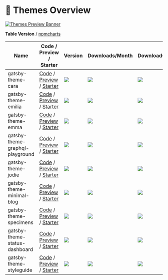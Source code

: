 # 🎨 Themes Overview

[![Themes Preview Banner](https://img.lekoarts.de/gatsby/thin_banner.jpg)](https://themes.lekoarts.de)

**Table Version** / [npmcharts](https://npmcharts.com/compare/@lekoarts/gatsby-theme-minimal-blog,@lekoarts/gatsby-theme-cara,@lekoarts/gatsby-theme-emma,@lekoarts/gatsby-theme-emilia,@lekoarts/gatsby-theme-styleguide,@lekoarts/gatsby-theme-status-dashboard,@lekoarts/gatsby-theme-specimens,@lekoarts/gatsby-theme-graphql-playground?interval=30&minimal=true)

| Name                            | Code / Preview / Starter                                                                                                                                                                                                                          | Version                                                                                                                                                    | Downloads/Month                                                                                                                                                          | Downloads                                                                                                                                                                |
| ------------------------------- | ------------------------------------------------------------------------------------------------------------------------------------------------------------------------------------------------------------------------------------------------- | ---------------------------------------------------------------------------------------------------------------------------------------------------------- | ------------------------------------------------------------------------------------------------------------------------------------------------------------------------ | ------------------------------------------------------------------------------------------------------------------------------------------------------------------------ |
| gatsby-theme-cara               | [Code](https://github.com/LekoArts/gatsby-themes/tree/master/themes/gatsby-theme-cara) / [Preview](https://cara.lekoarts.de/) / [Starter](https://github.com/LekoArts/gatsby-starter-portfolio-cara)                                              | [![](https://img.shields.io/npm/v/@lekoarts/gatsby-theme-cara.svg)](https://www.npmjs.org/package/@lekoarts/gatsby-theme-cara)                             | [![](https://img.shields.io/npm/dm/@lekoarts/gatsby-theme-cara.svg)](https://npmcharts.com/compare/@lekoarts/gatsby-theme-cara?minimal=true)                             | [![](https://img.shields.io/npm/dt/@lekoarts/gatsby-theme-cara.svg)](https://npmcharts.com/compare/@lekoarts/gatsby-theme-cara?minimal=true)                             |
| gatsby-theme-emilia             | [Code](https://github.com/LekoArts/gatsby-themes/tree/master/themes/gatsby-theme-emilia) / [Preview](https://emilia.lekoarts.de/) / [Starter](https://github.com/LekoArts/gatsby-starter-portfolio-emilia)                                        | [![](https://img.shields.io/npm/v/@lekoarts/gatsby-theme-emilia.svg)](https://www.npmjs.org/package/@lekoarts/gatsby-theme-emilia)                         | [![](https://img.shields.io/npm/dm/@lekoarts/gatsby-theme-emilia.svg)](https://npmcharts.com/compare/@lekoarts/gatsby-theme-emilia?minimal=true)                         | [![](https://img.shields.io/npm/dt/@lekoarts/gatsby-theme-emilia.svg)](https://npmcharts.com/compare/@lekoarts/gatsby-theme-emilia?minimal=true)                         |
| gatsby-theme-emma               | [Code](https://github.com/LekoArts/gatsby-themes/tree/master/themes/gatsby-theme-emma) / [Preview](https://emma.lekoarts.de/) / [Starter](https://github.com/LekoArts/gatsby-starter-portfolio-emma)                                              | [![](https://img.shields.io/npm/v/@lekoarts/gatsby-theme-emma.svg)](https://www.npmjs.org/package/@lekoarts/gatsby-theme-emma)                             | [![](https://img.shields.io/npm/dm/@lekoarts/gatsby-theme-emma.svg)](https://npmcharts.com/compare/@lekoarts/gatsby-theme-emma?minimal=true)                             | [![](https://img.shields.io/npm/dt/@lekoarts/gatsby-theme-emma.svg)](https://npmcharts.com/compare/@lekoarts/gatsby-theme-emma?minimal=true)                             |
| gatsby-theme-graphql-playground | [Code](https://github.com/LekoArts/gatsby-themes/tree/master/themes/gatsby-theme-graphql-playground) / [Preview](https://gatsby-theme-graphql-playground.netlify.app/) / [Starter](https://github.com/LekoArts/gatsby-starter-graphql-playground) | [![](https://img.shields.io/npm/v/@lekoarts/gatsby-theme-graphql-playground.svg)](https://www.npmjs.org/package/@lekoarts/gatsby-theme-graphql-playground) | [![](https://img.shields.io/npm/dm/@lekoarts/gatsby-theme-graphql-playground.svg)](https://npmcharts.com/compare/@lekoarts/gatsby-theme-graphql-playground?minimal=true) | [![](https://img.shields.io/npm/dt/@lekoarts/gatsby-theme-graphql-playground.svg)](https://npmcharts.com/compare/@lekoarts/gatsby-theme-graphql-playground?minimal=true) |
| gatsby-theme-jodie              | [Code](https://github.com/LekoArts/gatsby-themes/tree/master/themes/gatsby-theme-jodie) / [Preview](https://jodie.lekoarts.de/) / [Starter](https://github.com/LekoArts/gatsby-starter-portfolio-jodie)                                           | [![](https://img.shields.io/npm/v/@lekoarts/gatsby-theme-jodie.svg)](https://www.npmjs.org/package/@lekoarts/gatsby-theme-jodie)                           | [![](https://img.shields.io/npm/dm/@lekoarts/gatsby-theme-jodie.svg)](https://npmcharts.com/compare/@lekoarts/gatsby-theme-jodie?minimal=true)                           | [![](https://img.shields.io/npm/dt/@lekoarts/gatsby-theme-jodie.svg)](https://npmcharts.com/compare/@lekoarts/gatsby-theme-jodie?minimal=true)                           |
| gatsby-theme-minimal-blog       | [Code](https://github.com/LekoArts/gatsby-themes/tree/master/themes/gatsby-theme-minimal-blog) / [Preview](https://minimal-blog.lekoarts.de/) / [Starter](https://github.com/LekoArts/gatsby-starter-minimal-blog)                                | [![](https://img.shields.io/npm/v/@lekoarts/gatsby-theme-minimal-blog.svg)](https://www.npmjs.org/package/@lekoarts/gatsby-theme-minimal-blog)             | [![](https://img.shields.io/npm/dm/@lekoarts/gatsby-theme-minimal-blog.svg)](https://npmcharts.com/compare/@lekoarts/gatsby-theme-minimal-blog?minimal=true)             | [![](https://img.shields.io/npm/dt/@lekoarts/gatsby-theme-minimal-blog.svg)](https://npmcharts.com/compare/@lekoarts/gatsby-theme-minimal-blog?minimal=true)             |
| gatsby-theme-specimens          | [Code](https://github.com/LekoArts/gatsby-themes/tree/master/themes/gatsby-theme-specimens) / [Preview](https://specimens.lekoarts.de/) / [Starter](https://github.com/LekoArts/gatsby-starter-specimens)                                         | [![](https://img.shields.io/npm/v/@lekoarts/gatsby-theme-specimens.svg)](https://www.npmjs.org/package/@lekoarts/gatsby-theme-specimens)                   | [![](https://img.shields.io/npm/dm/@lekoarts/gatsby-theme-specimens.svg)](https://npmcharts.com/compare/@lekoarts/gatsby-theme-specimens?minimal=true)                   | [![](https://img.shields.io/npm/dt/@lekoarts/gatsby-theme-specimens.svg)](https://npmcharts.com/compare/@lekoarts/gatsby-theme-specimens?minimal=true)                   |
| gatsby-theme-status-dashboard   | [Code](https://github.com/LekoArts/gatsby-themes/tree/master/themes/gatsby-theme-status-dashboard) / [Preview](https://status.lekoarts.de/) / [Starter](https://github.com/LekoArts/gatsby-status-dashboard)                                      | [![](https://img.shields.io/npm/v/@lekoarts/gatsby-theme-status-dashboard.svg)](https://www.npmjs.org/package/@lekoarts/gatsby-theme-status-dashboard)     | [![](https://img.shields.io/npm/dm/@lekoarts/gatsby-theme-status-dashboard.svg)](https://npmcharts.com/compare/@lekoarts/gatsby-theme-status-dashboard?minimal=true)     | [![](https://img.shields.io/npm/dt/@lekoarts/gatsby-theme-status-dashboard.svg)](https://npmcharts.com/compare/@lekoarts/gatsby-theme-status-dashboard?minimal=true)     |
| gatsby-theme-styleguide         | [Code](https://github.com/LekoArts/gatsby-themes/tree/master/themes/gatsby-theme-styleguide) / [Preview](https://theme-ui-styleguide.netlify.app/) / [Starter](https://github.com/LekoArts/gatsby-starter-styleguide)                             | [![](https://img.shields.io/npm/v/@lekoarts/gatsby-theme-styleguide.svg)](https://www.npmjs.org/package/@lekoarts/gatsby-theme-styleguide)                 | [![](https://img.shields.io/npm/dm/@lekoarts/gatsby-theme-styleguide.svg)](https://npmcharts.com/compare/@lekoarts/gatsby-theme-styleguide?minimal=true)                 | [![](https://img.shields.io/npm/dt/@lekoarts/gatsby-theme-styleguide.svg)](https://npmcharts.com/compare/@lekoarts/gatsby-theme-styleguide?minimal=true)                 |
